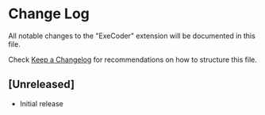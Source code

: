 # Change Log
All notable changes to the "ExeCoder" extension will be documented in this file.

Check [Keep a Changelog](http://keepachangelog.com/) for recommendations on how to structure this file.

## [Unreleased]
- Initial release